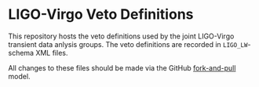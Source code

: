 LIGO-Virgo Veto Definitions
===========================

This repository hosts the veto definitions used by the joint LIGO-Virgo transient data anlysis groups.
The veto definitions are recorded in `LIGO_LW`-schema XML files.

All changes to these files should be made via the GitHub [fork-and-pull](https://guides.github.com/introduction/flow/) model.
